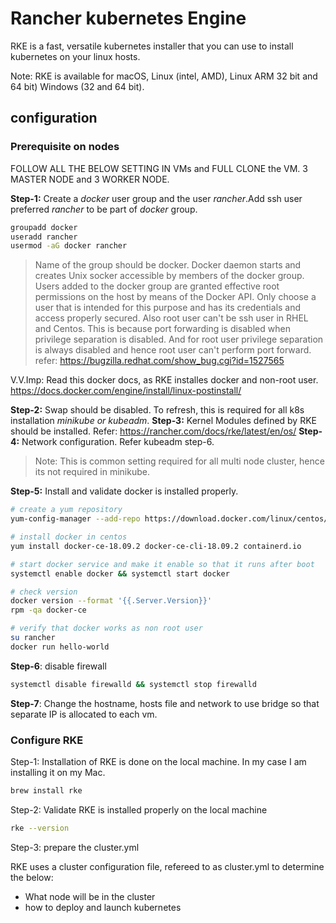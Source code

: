 # Rancher kubernetes Engine

RKE is a fast, versatile kubernetes installer that you can use to install kubernetes on your linux hosts.

Note: RKE is available for macOS, Linux (intel, AMD), Linux ARM 32 bit and 64 bit) Windows (32 and 64 bit).

## configuration

### Prerequisite on nodes

FOLLOW ALL THE BELOW SETTING IN VMs and FULL CLONE the VM. 3 MASTER NODE and 3 WORKER NODE.

**Step-1:** Create a *docker* user group and the user *rancher*.Add ssh user preferred *rancher* to be part of *docker* group.

```sh
groupadd docker
useradd rancher
usermod -aG docker rancher
```

> Name of the group should be docker. Docker daemon starts and creates Unix socker accessible by members of the docker group.
>Users added to the docker group are granted effective root permissions on the host by means of the Docker API. Only choose a user that is intended for this purpose and has its credentials and access properly secured.
> Also root user can't be ssh user in RHEL and Centos. This is because port forwarding is disabled when privilege separation is disabled. And for root user privilege separation is always disabled and hence root user can't perform port forward. refer: https://bugzilla.redhat.com/show_bug.cgi?id=1527565

V.V.Imp: Read this docker docs, as RKE installes docker and non-root user. https://docs.docker.com/engine/install/linux-postinstall/

**Step-2:** Swap should be disabled. To refresh, this is required for all k8s installation *minikube or kubeadm*.
**Step-3:** Kernel Modules defined by RKE should be installed.
Refer: https://rancher.com/docs/rke/latest/en/os/
**Step-4:** Network configuration. Refer kubeadm step-6.

> Note: This is common setting required for all multi node cluster, hence its not required in minikube.

**Step-5:** Install and validate docker is installed properly.

```sh
# create a yum repository
yum-config-manager --add-repo https://download.docker.com/linux/centos/docker-ce.repo

# install docker in centos
yum install docker-ce-18.09.2 docker-ce-cli-18.09.2 containerd.io

# start docker service and make it enable so that it runs after boot
systemctl enable docker && systemctl start docker

# check version
docker version --format '{{.Server.Version}}'
rpm -qa docker-ce

# verify that docker works as non root user
su rancher
docker run hello-world
```

**Step-6**: disable firewall

```sh
systemctl disable firewalld && systemctl stop firewalld
```

**Step-7**: Change the hostname, hosts file and network to use bridge so that separate IP is allocated to each vm.

### Configure RKE

Step-1: Installation of RKE is done on the local machine. In my case I am installing it on my Mac.

```sh
brew install rke
```

Step-2: Validate RKE is installed properly on the local machine

```sh
rke --version
```

Step-3: prepare the cluster.yml

RKE uses a cluster configuration file, refereed to as cluster.yml to determine the below:

- What node will be in the cluster
- how to deploy and launch kubernetes
